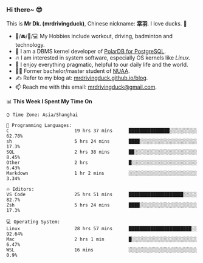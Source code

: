 ### Hi there~ 😎

This is **Mr Dk. (mrdrivingduck)**, Chinese nickname: **棠羽**. I love ducks. 🦆

- 💪/🚘/🏸/💻 My Hobbies include workout, driving, badminton and technology.
- 🍊 I am a DBMS kernel developer of [PolarDB for PostgreSQL](https://github.com/ApsaraDB/PolarDB-for-PostgreSQL).
- 🔥 I am interested in system software, especially OS kernels like *Linux*.
- 🔧 I enjoy everything pragmatic, helpful to our daily life and the world.
- 👨‍🎓 Former bachelor/master student of [NUAA](https://en.wikipedia.org/wiki/Nanjing_University_of_Aeronautics_and_Astronautics).
- ✍ Refer to my blog at: [mrdrivingduck.github.io/blog](https://www.mrdrivingduck.cn/blog/#/).
- 📫 Reach me with this email: [mrdrivingduck@gmail.com](mailto:mrdrivingduck@gmail.com).

<!--START_SECTION:waka-->
📊 **This Week I Spent My Time On** 

```text
⌚︎ Time Zone: Asia/Shanghai

💬 Programming Languages: 
C                        19 hrs 37 mins      ███████████████░░░░░░░░░░   62.78% 
sh                       5 hrs 24 mins       ████░░░░░░░░░░░░░░░░░░░░░   17.3% 
SQL                      2 hrs 38 mins       ██░░░░░░░░░░░░░░░░░░░░░░░   8.45% 
Other                    2 hrs               █░░░░░░░░░░░░░░░░░░░░░░░░   6.43% 
Markdown                 1 hr 2 mins         ░░░░░░░░░░░░░░░░░░░░░░░░░   3.34%

🔥 Editors: 
VS Code                  25 hrs 51 mins      ████████████████████░░░░░   82.7% 
Zsh                      5 hrs 24 mins       ████░░░░░░░░░░░░░░░░░░░░░   17.3%

💻 Operating System: 
Linux                    28 hrs 57 mins      ███████████████████████░░   92.64% 
Mac                      2 hrs 1 min         █░░░░░░░░░░░░░░░░░░░░░░░░   6.47% 
WSL                      16 mins             ░░░░░░░░░░░░░░░░░░░░░░░░░   0.9%

```


<!--END_SECTION:waka-->

<!-- ![Mr Dk.'s GitHub Stats](https://github-readme-stats.vercel.app/api?username=mrdrivingduck&count_private&show_icons=true&theme=buefy) -->

<!-- ![Most Used Languages](https://github-readme-stats.vercel.app/api/top-langs/?username=mrdrivingduck&exclude_repo=mips32-CPU,snort-tcp-socket&theme=buefy&layout=compact&langs_count=10) -->


<!--
**mrdrivingduck/mrdrivingduck** is a ✨ _special_ ✨ repository because its `README.md` (this file) appears on your GitHub profile.

Here are some ideas to get you started:

- 🔭 I’m currently working on ...
- 🌱 I’m currently learning ...
- 👯 I’m looking to collaborate on ...
- 🤔 I’m looking for help with ...
- 💬 Ask me about ...
- 📫 How to reach me: ...
- 😄 Pronouns: ...
- ⚡ Fun fact: ...
-->

